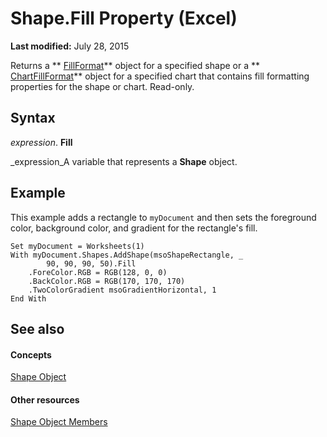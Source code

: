 
# Shape.Fill Property (Excel)

 **Last modified:** July 28, 2015

Returns a  ** [FillFormat](b602e09e-97ab-bfbe-1796-bc44ebb7dc28.md)** object for a specified shape or a ** [ChartFillFormat](e011f58f-141b-1b21-0db4-04a5c5e964c6.md)** object for a specified chart that contains fill formatting properties for the shape or chart. Read-only.

## Syntax

 _expression_. **Fill**

 _expression_A variable that represents a  **Shape** object.


## Example

This example adds a rectangle to  `myDocument` and then sets the foreground color, background color, and gradient for the rectangle's fill.


```
Set myDocument = Worksheets(1) 
With myDocument.Shapes.AddShape(msoShapeRectangle, _ 
        90, 90, 90, 50).Fill 
    .ForeColor.RGB = RGB(128, 0, 0) 
    .BackColor.RGB = RGB(170, 170, 170) 
    .TwoColorGradient msoGradientHorizontal, 1 
End With
```


## See also


#### Concepts


 [Shape Object](8f01fcd1-b7d9-5216-2de5-40fb6648a403.md)
#### Other resources


 [Shape Object Members](0fed7136-4228-6c32-507d-3bd36aa56d9a.md)
